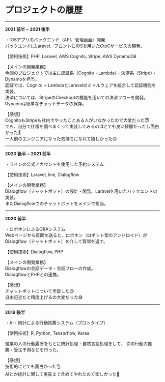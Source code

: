 # プロジェクトの履歴

----

**2021 前半 ~ 2021 後半**

・IOSアプリのバックエンド（API、管理画面）開発<br>
バックエンドにLaravel、フロントにiOSを用いたCtoCサービスの開発。

【使用技術】PHP, Laravel, AWS Cognito, Stripe, AWS DynamoDB

【メインの開発業務】<br>
今回のプロジェクトでは主に認証系（Cognito・Lambda）・決済系（Stripe）・Dynamoを担当。<br>
認証では、Cognito + LambdaとLaravelのミドルウェアを統合して認証機能を実装。<br>
決済については、StripeのCheckoutの機能を用いての決済フローを開発。<br>
Dynamoは簡単なチャットデータの保存。<br>

【感想】<br>
CognitoもStripeも社内でやったことある人がいなかったので大変だった😇<br>
でも、自分で仕様を調べまくって実装してみるのはとても良い経験だったし面白かった🤗<br>
一人前のエンジニアになった気持ちになれて嬉しかった😊<br>


----

**2020 後半 ~ 2021 前半**

・ラインの公式アカウントを使用した予約システム

【使用技術】Laravel, line, Dialogflow

【メインの開発業務】<br>
Dialogflow（チャットボット）の設計・開発、Laravelを用いたバックエンドの実装。<br>
またDialogflowでのチャットボットをメインで担当。<br>

----

**2020 前半**

・ロボホンによるQ&Aシステム<br>
Webページから質問を送ると、ロボホン（ロボット型のアンドロイド）がDialogflow（チャットボット）を介して質問を返す。

【使用技術】Dialogflow, PHP

【メインの開発業務】<br>
Dialogflowの会話データ・会話フローの作成。<br>
DialogflowとPHPとの連携。<br>


【感想】<br>
チャットボットについて学習した😊<br>
自由記述だと精度上げるの大変だった😅<br>


----

**2019 後半**

・AI・統計による行動推薦システム（プロトタイプ）

【使用技術】R, Python, Tensorflow, Keras

営業の人の行動履歴をもとに統計処理・自然言語処理をして、
次の行動の推薦・受注予測などを行った。

【感想】<br>
技術的にとても面白かった👌<br>
AIとか統計に関して実装まで含めてやれたので楽しかった🥰<br>
